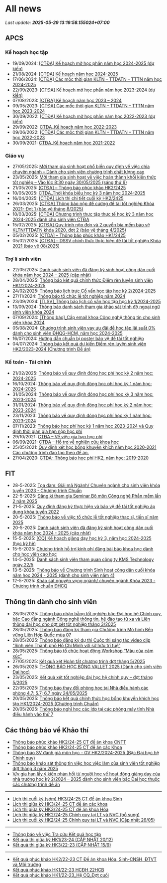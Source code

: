# All news
_Last update: **2025-05-29 13:19:58.155024+07:00**_
## APCS
### Kế hoạch học tập
 - 19/09/2024: [[CTĐA] Kế hoạch mở học phần năm học 2024-2025 (dự kiến)](https://www.ctda.hcmus.edu.vn/vi/2024/09/ctda-ke-hoach-mo-hoc-phan-nam-hoc-2024-2025-du-kien/)
 - 21/08/2024: [[CTĐA] Kế hoạch năm học 2024-2025](https://www.ctda.hcmus.edu.vn/vi/2024/08/ctda-ke-hoach-nam-hoc-2024-2025/)
 - 17/06/2024: [[CTĐA] Các mốc thời gian KLTN – TTDATN – TTTN năm học 2024-2025](https://www.ctda.hcmus.edu.vn/vi/2024/06/ctda-cac-moc-thoi-gian-kltn-ttdatn-tttn-nam-hoc-2024-2025/)
 - 22/09/2023: [[CTĐA] Kế hoạch mở học phần năm học 2023-2024 (dự kiến)](https://www.ctda.hcmus.edu.vn/vi/2023/09/ctda-ke-hoach-mo-hoc-phan-nam-hoc-2023-2024-du-kien/)
 - 07/08/2023: [[CTĐA] Kế hoạch năm học 2023 – 2024](https://www.ctda.hcmus.edu.vn/vi/2023/08/ctda-ke-hoach-nam-hoc-2023-2024/)
 - 09/05/2023: [[CTĐA] Các mốc thời gian KLTN – TTDATN – TTTN năm học 2023-2024](https://www.ctda.hcmus.edu.vn/vi/2023/05/ctda-cac-moc-thoi-gian-kltn-ttdatn-tttn-nam-hoc-2023-2024/)
 - 30/09/2022: [[CTĐA] Kế hoạch mở học phần năm học 2022-2023 (dự kiến)](https://www.ctda.hcmus.edu.vn/vi/2022/09/ctda-ke-hoach-mo-hoc-phan-nam-hoc-2022-2023-du-kien/)
 - 29/09/2022: [CTĐA_Kế hoạch năm học 2022-2023](https://www.ctda.hcmus.edu.vn/vi/2022/09/ctda_ke-hoach-nam-hoc-2022-2023/)
 - 09/06/2022: [[CTĐA] Các mốc thời gian KLTN – TTDATN – TTTN năm học 2022-2023](https://www.ctda.hcmus.edu.vn/vi/2022/06/ctda-cac-moc-thoi-gian-kltn-ttdatn-tttn-nam-hoc-2022-2023/)
 - 30/09/2021: [CTĐA_Kế hoạch năm học 2021-2022](https://www.ctda.hcmus.edu.vn/vi/2021/09/ctda_ke-hoach-nam-hoc-2021-2022-2/)

### Giáo vụ
 - 27/05/2025: [Mời tham gia sinh hoạt phổ biến quy định về việc chia chuyên ngành – Dành cho sinh viên chương trình chất lượng cao](https://www.ctda.hcmus.edu.vn/vi/2025/05/moi-tham-gia-sinh-hoat-pho-bien-quy-dinh-ve-viec-chia-chuyen-nganh-danh-cho-sinh-vien-chuong-trinh-chat-luong-cao/)
 - 23/05/2025: [Mời tham gia sinh hoạt về việc hoàn thành khối kiến thức tốt nghiệp – Vào lúc 8:30 ngày 30/05/2025 (sáng thứ 6)](https://www.ctda.hcmus.edu.vn/vi/2025/05/moi-tham-gia-sinh-hoat-ve-viec-hoan-thanh-khoi-kien-thuc-tot-nghiep-vao-luc-830-ngay-30-05-2025-sang-thu-6/)
 - 21/05/2025: [[CTĐA] – Thông báo phúc khảo HK2/2425](https://www.ctda.hcmus.edu.vn/vi/2025/05/ctda-thong-bao-phuc-khao-hk2-2425/)
 - 10/05/2025: [CTĐA_Thời khóa biểu học kỳ 3 năm học 2024-2025](https://www.ctda.hcmus.edu.vn/vi/2025/05/ctda_thoi-khoa-bieu-hoc-ky-3-nam-hoc-2024-2025/)
 - 16/04/2025: [[CTĐA] Lịch thi chi tiết cuối kỳ HK2/2425](https://www.ctda.hcmus.edu.vn/vi/2025/04/ctda-lich-thi-chi-tiet-cuoi-ky-hk2-2425/)
 - 26/03/2025: [[CTĐA] Thông báo nộp đề cương đề tài tốt nghiệp Khóa 2021- Đợt 1 (bảo vệ tháng 8/2025)](https://www.ctda.hcmus.edu.vn/vi/2025/03/ctda-thong-bao-nop-de-cuong-de-tai-tot-nghiep-khoa-2021-dot-1-bao-ve-thang-8-2025/)
 - 10/03/2025: [[CTĐA] Chương trình thực tập thực tế học kỳ 3 năm học 2024-2025 dành cho sinh viên CTĐA](https://www.ctda.hcmus.edu.vn/vi/2025/03/ctda-chuong-trinh-thuc-tap-thuc-te-hoc-ky-3-nam-hoc-2024-2025-danh-cho-sinh-vien-ctda/)
 - 15/02/2025: [[CTĐA] Quy trình nộp đơn và 2 quyển bìa mềm bảo vệ KLTN/TTDATN khóa 2020, đợt 2 (bảo vệ tháng 4/2025)](https://www.ctda.hcmus.edu.vn/vi/2025/02/ctda-quy-trinh-nop-don-va-2-quyen-bia-mem-bao-ve-kltn-ttdatn-khoa-2020-dot-2-bao-ve-thang-4-2025/)
 - 05/02/2025: [[CTDA] – Thông báo phúc khảo HK1/2425](https://www.ctda.hcmus.edu.vn/vi/2025/02/ctda-thong-bao-phuc-khao-hk1-2425/)
 - 05/02/2025: [[CTĐA] – DSSV chính thức thực hiện đề tài tốt nghiệp Khóa 2021 (bảo vệ 08/2025)](https://www.ctda.hcmus.edu.vn/vi/2025/02/ctda-dssv-chinh-thuc-thuc-hien-de-tai-tot-nghiep-khoa-2021-bao-ve-08-2025/)

### Trợ lí sinh viên
 - 22/05/2025: [Danh sách sinh viên đã đăng ký sinh hoạt công dân cuối khóa năm học 2024 – 2025 (cập nhật)](https://www.ctda.hcmus.edu.vn/vi/2025/05/danh-sach-sinh-vien-da-dang-ky-sinh-hoat-cong-dan-cuoi-khoa-nam-hoc-2024-2025-cap-nhat/)
 - 28/04/2025: [Thông báo kết quả chính thức Điểm rèn luyện sinh viên HK1/2024-2025](https://www.ctda.hcmus.edu.vn/vi/2025/04/thong-bao-ket-qua-chinh-thuc-diem-ren-luyen-sinh-vien-hk1-2024-2025/)
 - 24/02/2025: [Thông báo lịch trực Cố vấn học tập học kỳ 2/2024-2025](https://www.ctda.hcmus.edu.vn/vi/2025/02/thong-bao-lich-truc-co-van-hoc-tap-hoc-ky-2-2024-2025/)
 - 27/11/2024: [Thông báo tổ chức lễ tốt nghiệp năm 2024](https://www.ctda.hcmus.edu.vn/vi/2024/11/thong-bao-to-chuc-le-tot-nghiep-nam-2024/)
 - 23/09/2024: [[TLSV]_Thông báo lịch cố vấn học tập học kỳ 1/2024-2025](https://www.ctda.hcmus.edu.vn/vi/2024/09/tlsv_thong-bao-lich-co-van-hoc-tap-hoc-ky-1-2024-2025/)
 - 13/09/2024: [Thông báo danh sách tham gia khảo sát trình độ ngoại ngữ sinh viên khóa 2024](https://www.ctda.hcmus.edu.vn/vi/2024/09/thong-bao-danh-sach-tham-gia-khao-sat-trinh-do-ngoai-ngu-sinh-vien-khoa-2024/)
 - 07/09/2024: [[Thông báo]_Cấp email khoa Công nghệ thông tin cho sinh viên khóa 2024](https://www.ctda.hcmus.edu.vn/vi/2024/09/thong-bao_cap-email-khoa-cong-nghe-thong-tin-cho-sinh-vien-khoa-2024/)
 - 05/08/2024: [Chương trình sinh viên vay ưu đãi để học tập lãi suất 0% dành cho sinh viên ĐHQG-HCM, năm học 2024-2025](https://www.ctda.hcmus.edu.vn/vi/2024/08/chuong-trinh-sinh-vien-vay-uu-dai-de-hoc-tap-lai-suat-0-danh-cho-sinh-vien-dhqg-hcm-nam-hoc-2024-2025/)
 - 16/07/2024: [Hướng dẫn chuẩn bị poster bảo vệ đề tài tốt nghiệp](https://www.ctda.hcmus.edu.vn/vi/2024/07/huong-dan-chuan-bi-poster-bao-ve-de-tai-tot-nghiep/)
 - 04/07/2024: [Thông báo kết quả dự kiến Điểm rèn luyện sinh viên HK2/2023-2024 (Chương trình Đề án)](https://www.ctda.hcmus.edu.vn/vi/2024/07/thong-bao-ket-qua-du-kien-diem-ren-luyen-sinh-vien-hk2-2023-2024-chuong-trinh-de-an/)

### Kế toán - Tài chính
 - 21/02/2025: [Thông báo về quy định đóng học phí học kỳ 2 năm học: 2024-2025](https://www.ctda.hcmus.edu.vn/vi/2025/02/thong-bao-ve-quy-dinh-dong-hoc-phi-hoc-ky-2-nam-hoc-2024-2025/)
 - 16/10/2024: [Thông báo về quy định đóng học phí học kỳ 1 năm học: 2024-2025](https://www.ctda.hcmus.edu.vn/vi/2024/10/thong-bao-ve-quy-dinh-dong-hoc-phi-hoc-ky-1-nam-hoc-2024-2025/)
 - 31/05/2024: [Thông báo về quy định đóng học phí học kỳ 3 năm học: 2023-2024](https://www.ctda.hcmus.edu.vn/vi/2024/05/thong-bao-ve-quy-dinh-dong-hoc-phi-hoc-ky-3-nam-hoc-2023-2024/)
 - 31/01/2024: [Thông báo về quy định đóng học phí học kỳ 2 năm học: 2023-2024](https://www.ctda.hcmus.edu.vn/vi/2024/01/thong-bao-ve-quy-dinh-dong-hoc-phi-hoc-ky-2-nam-hoc-2023-2024/)
 - 23/11/2023: [Thông báo về quy định đóng học phí học kỳ 1 năm học: 2023-2024](https://www.ctda.hcmus.edu.vn/vi/2023/11/thong-bao-ve-quy-dinh-dong-hoc-phi-hoc-ky-1-nam-hoc-2023-2024/)
 - 07/11/2023: [Thông báo học phí học kỳ 1 năm học 2023-2024 và Quy định thời gian gia hạn nộp học phí](https://www.ctda.hcmus.edu.vn/vi/2023/11/thong-bao-hoc-phi-hoc-ky-1-nam-hoc-2023-2024-va-quy-dinh-thoi-gian-gia-han-nop-hoc-phi/)
 - 29/10/2021: [CTĐA – Về việc gia hạn học phí](https://www.ctda.hcmus.edu.vn/vi/2021/10/ctda-ve-viec-gia-han-hoc-phi/)
 - 06/09/2021: [CTĐA – Hỗ trợ về nghiên cứu khoa học](https://www.ctda.hcmus.edu.vn/vi/2021/09/ctda-ho-tro-ve-nghien-cuu-khoa-hoc/)
 - 25/05/2021: [Quy định xét học bổng khuyến khích năm học 2020-2021 Các chương trình đào tạo theo đề án.](https://www.ctda.hcmus.edu.vn/vi/2021/05/quy-dinh-xet-hoc-bong-khuyen-khich-nam-hoc-2020-2021-cac-chuong-trinh-dao-tao-theo-de-an/)
 - 27/04/2020: [CTDA- Thông báo học phí HK2, năm học: 2019-2020](https://www.ctda.hcmus.edu.vn/vi/2020/04/ctda-thong-bao-hoc-phi-hk2-nam-hoc-2019-2020/)

## FIT
 - 28-5-2025: [Tọa đàm: Giải mã Ngành/ Chuyên ngành cho sinh viên khóa tuyển 2023 - Chương trình Chuẩn](https://www.fit.hcmus.edu.vn/vn/Default.aspx?tabid=292&newsid=16799)
 - 22-5-2025: [Đăng kí tham gia Seminar Bộ môn Công nghệ Phần mềm lần 2 năm 2025](https://www.fit.hcmus.edu.vn/vn/Default.aspx?tabid=292&newsid=16796)
 - 21-5-2025: [Quy định đăng ký thực hiện và bảo vệ đề tài tốt nghiệp áp dụng khóa tuyển 2022](https://www.fit.hcmus.edu.vn/vn/Default.aspx?tabid=292&newsid=16793)
 - 20-5-2025: [Thông báo về việc tổ chức lễ tốt nghiệp thạc sĩ, tiến sĩ năm 2025](https://www.fit.hcmus.edu.vn/vn/Default.aspx?tabid=292&newsid=16792)
 - 20-5-2025: [Danh sách sinh viên đã đăng ký sinh hoạt công dân cuối khóa năm học 2024 - 2025 (cập nhật)](https://www.fit.hcmus.edu.vn/vn/Default.aspx?tabid=292&newsid=16791)
 - 15-5-2025: [[CQ] Kế hoạch giảng dạy học kỳ 3, năm học 2024-2025 (học kỳ hè)](https://www.fit.hcmus.edu.vn/vn/Default.aspx?tabid=292&newsid=16787)
 - 15-5-2025: [Chương trình hỗ trợ kinh phí đăng bài báo khoa học dành cho học viên cao học](https://www.fit.hcmus.edu.vn/vn/Default.aspx?tabid=292&newsid=16784)
 - 14-5-2025: [Danh sách sinh viên tham quan công ty KMS Technology ngày 22/5](https://www.fit.hcmus.edu.vn/vn/Default.aspx?tabid=292&newsid=16782)
 - 13-5-2025: [Thông báo về Chương trình Sinh hoạt công dân cuối khóa năm học 2024 - 2025 (dành cho sinh viên năm 4)](https://www.fit.hcmus.edu.vn/vn/Default.aspx?tabid=292&newsid=16779)
 - 12-5-2025: [Khảo sát nguyện vọng ngành/ chuyên ngành Khóa 2023 - Chương trình chuẩn ĐHCQ](https://www.fit.hcmus.edu.vn/vn/Default.aspx?tabid=292&newsid=16777)

## Thông tin dành cho sinh viên
- 28/05/2025: [Thông báo nhận bằng tốt nghiệp bậc Đại học hệ Chính quy, bậc Cao đẳng ngành  Công nghệ thông tin, hệ đào tạo từ xa và Liên thông đại học  cho đợt xét tốt nghiệp tháng 3/2025](https://hcmus.edu.vn/thong-bao-nhan-bang-tot-nghiep-bac-dai-hoc-he-chinh-quy-bac-cao-dang-nganh-cong-nghe-thong-tin-he-dao-tao-tu-xa-va-lien-thong-dai-hoc-cho-dot-xet-tot-nghiep-thang-3-2025/)
- 28/05/2025: [Thông báo đăng ký tham gia Chương trình Mô hình Bền vững Liên Hợp Quốc mùa 07](https://hcmus.edu.vn/thong-bao-dang-ky-tham-gia-chuong-trinh-mo-hinh-ben-vung-lien-hop-quoc-mua-07/)
- 28/05/2025: [Thông báo đăng ký dự thi Cuộc thi sáng tác video clip “Sinh viên Thành phố Hồ Chí Minh với sở hữu trí tuệ”](https://hcmus.edu.vn/thong-bao-dang-ky-du-thi-cuoc-thi-sang-tac-video-clip-sinh-vien-thanh-pho-ho-chi-minh-voi-so-huu-tri-tue/)
- 28/05/2025: [Thông báo tổ chức hoạt động Workshop “Màu của cảm xúc”](https://hcmus.edu.vn/thong-bao-to-chuc-hoat-dong-workshop-mau-cua-cam-xuc/)
- 27/05/2025: [Kết quả xét Hoàn tất chương trình đợt tháng 5/2025](https://hcmus.edu.vn/ket-qua-xet-hoan-tat-chuong-trinh-dot-thang-5-2025/)
- 26/05/2025: [THÔNG BÁO HỌC BỔNG VALLET 2025 (Dành cho sinh viên Đại học)](https://hcmus.edu.vn/thong-bao-hoc-bong-vallet-2025-danh-cho-sinh-vien-dai-hoc/)
- 23/05/2025: [Kết quả xét tốt nghiệp đại học hệ chính quy – đợt tháng 5/2025](https://hcmus.edu.vn/ket-qua-xet-tot-nghiep-dai-hoc-he-chinh-quy-dot-thang-5-2025/)
- 22/05/2025: [Thông báo thay đổi phòng học tại Nhà điều hành các phòng 4.7; 5.7; 6.7 ngày 24/05/2025](https://hcmus.edu.vn/thong-bao-thay-doi-phong-hoc-tai-nha-dieu-hanh-cac-phong-4-7-5-7-6-7-ngay-24-05-2025/)
- 20/05/2025: [Thông báo kết quả chính thức học bổng khuyến khích học tập HK1/2024-2025 (Chương trình Chuẩn)](https://hcmus.edu.vn/thong-bao-ket-qua-chinh-thuc-hoc-bong-khuyen-khich-hoc-tap-hk1-2024-2025-chuong-trinh-chuan/)
- 20/05/2025: [Thông báo nghỉ học các lớp tại các phòng máy tính Nhà điều hành vào thứ 7](https://hcmus.edu.vn/thong-bao-nghi-hoc-cac-lop-tai-cac-phong-may-tinh-nha-dieu-hanh-vao-thu-7/)

## Các thông báo về Khảo thí
 - [Thông báo phúc khảo HK2/24-25 CT đề án khoa CNTT](http://ktdbcl.hcmus.edu.vn/index.php/thong-bao/870-thong-bao-phuc-kh-o-hk2-24-25-ct-d-an-khoa-cntt)
 - [Thông báo phúc khảo HK2/24-25 CT đề án các Khoa](http://ktdbcl.hcmus.edu.vn/index.php/thong-bao/869-thong-bao-phuc-kh-o-hk2-24-25-ct-d-an-cac-khoa)
 - [Thông báo SV đánh giá môn học - GV HK2/2024-2025 (Bậc Đại học hệ Chính quy)](http://ktdbcl.hcmus.edu.vn/index.php/thong-bao/868-thong-bao-sv-danh-gia-mon-h-c-gv-hk2-2024-2025-b-c-d-i-h-c-h-chinh-quy)
 - [Thông báo khảo sát thông tin việc học việc làm của sinh viên tốt nghiệp đợt tháng 3 năm 2025](http://ktdbcl.hcmus.edu.vn/index.php/thong-bao/866-thong-bao-kh-o-sat-thong-tin-vi-c-h-c-vi-c-lam-c-a-sinh-vien-t-t-nghi-p-d-t-thang-3-nam-2025)
 - [V/v gia hạn lấy ý kiến phản hồi từ người học về hoạt động giảng dạy của nhà trường học kỳ 2/2024 – 2025 dành cho sinh viên bậc Đại học thuộc các chương trình đề án](http://ktdbcl.hcmus.edu.vn/index.php/thong-bao/865-v-v-gia-h-n-l-y-y-ki-n-ph-n-h-i-t-ngu-i-h-c-v-ho-t-d-ng-gi-ng-d-y-c-a-nha-tru-ng-h-c-ky-2-2024-2025-danh-cho-sinh-vien-b-c-d-i-h-c-thu-c-cac-chuong-trinh-d-an)

***

 - [Lịch thi cuối kỳ (sớm) HK3/24-25 CT đề án khoa Sinh](http://ktdbcl.hcmus.edu.vn/index.php/cong-tac-kh-o-thi/l-ch-thi-h-c-ky/875-l-ch-thi-cu-i-ky-s-m-hk3-24-25-ct-d-an-khoa-sinh)
 - [Lịch thi giữa kỳ HK3/24-25 CT đề án các khoa](http://ktdbcl.hcmus.edu.vn/index.php/cong-tac-kh-o-thi/l-ch-thi-h-c-ky/874-l-ch-thi-gi-a-ky-hk3-24-25-ct-d-an-cac-khoa)
 - [Lịch thi giữa kỳ HK3/24-25 CT đề án khoa Hóa](http://ktdbcl.hcmus.edu.vn/index.php/cong-tac-kh-o-thi/l-ch-thi-h-c-ky/873-l-ch-thi-hk3-24-25-ct-d-an-khoa-hoa)
 - [Lịch thi giữa kỳ HK2/24-25 Chính quy tại LT và NVC (bổ sung)](http://ktdbcl.hcmus.edu.vn/index.php/cong-tac-kh-o-thi/l-ch-thi-h-c-ky/872-l-ch-thi-gi-a-ky-hk2-24-25-chinh-quy-t-i-lt-va-nvc-b-sung)
 - [Lịch thi cuối kỳ HK2/24-25 Chính quy tại LT và NVC (Cập nhật 26/05)](http://ktdbcl.hcmus.edu.vn/index.php/cong-tac-kh-o-thi/l-ch-thi-h-c-ky/871-l-ch-thi-cu-i-ky-hk2-24-25-chinh-quy-t-i-lt-va-nvc)

***

 - [Thông báo về việc Tra cứu Kết quả học tập](http://ktdbcl.hcmus.edu.vn/index.php/cong-tac-kh-o-thi/k-t-qu-thi-h-c-ky/798-thong-bao-v-vi-c-tra-c-u-k-t-qu-h-c-t-p)
 - [Kết quả thi giữa kỳ HK1/23-24 (CẬP NHẬT 20/12)](http://ktdbcl.hcmus.edu.vn/index.php/cong-tac-kh-o-thi/k-t-qu-thi-h-c-ky/778-k-t-qu-thi-gi-a-ky-hk1-23-24)
 - [Kết quả thi giữa kỳ HK3/22-23 (CẬP NHẬT 15/9)](http://ktdbcl.hcmus.edu.vn/index.php/cong-tac-kh-o-thi/k-t-qu-thi-h-c-ky/714-k-t-qu-thi-gi-a-ky-hk3-22-23-clc)

***

 - [Kết quả phúc khảo HK2/22-23 CT Đề án khoa Hóa, Sinh-CNSH, ĐTVT và Môi trường](http://ktdbcl.hcmus.edu.vn/index.php/cong-tac-kh-o-thi/k-t-qu-phuc-tra/726-k-t-qu-phuc-kh-o-hk2-22-23-ct-d-an-khoa-hoa-sinh-cnsh-dtvt-va-moi-tru-ng)
 - [Kết quả phúc khảo HK1/22-23 HCĐH 22HCB](http://ktdbcl.hcmus.edu.vn/index.php/cong-tac-kh-o-thi/k-t-qu-phuc-tra/723-k-t-qu-phuc-kh-o-hk1-22-23-hcdh-22hcb)
 - [Kết quả phúc khảo HK1/22-23_Hệ CQ_Đợt cuối](http://ktdbcl.hcmus.edu.vn/index.php/cong-tac-kh-o-thi/k-t-qu-phuc-tra/691-k-t-qu-phuc-kh-o-hk1-22-23-h-cq-d-t-cu-i)
